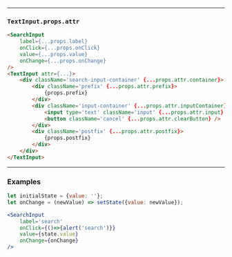 ______________________________________________________________________________

### `TextInput.props.attr`

```html
<SearchInput
    label={...props.label}
    onClick={...props.onClick}
    value={...props.value}
    onChange={...props.onChange}
/>
<TextInput attr={...}>
    <div className='search-input-container' {...props.attr.container}>
        <div className='prefix' {...props.attr.prefix}>
            {props.prefix}
        </div>
        <div className='input-container' {...props.attr.inputContainer}>
            <input type='text' className='input' {...props.attr.input} />
            <button className='cancel' {...props.attr.clearButton} />
        </div>
        <div className='postfix' {...props.attr.postfix}>
            {props.postfix}
        </div>
    </div>
</TextInput>
```

______________________________________________________________________________

### Examples

```jsx
let initialState = {value: ''};
let onChange = (newValue) => setState({value: newValue});

<SearchInput
    label='search'
    onClick={()=>{alert('search')}}
    value={state.value}
    onChange={onChange}
/>
```